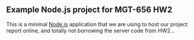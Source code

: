 ## Example Node.js project for MGT-656 HW2

This is a minimal [Node.js](http://nodejs.org/)
application that we are using to host our project report online, and totally not borrowing the server code from HW2...
